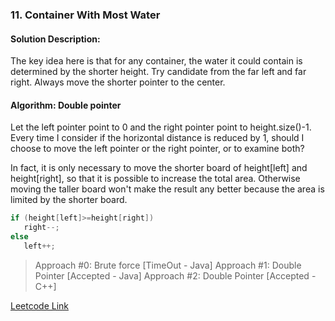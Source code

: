 ### 11. Container With Most Water 

#### Solution Description:

The key idea here is that for any container, the water it could contain is determined by the shorter height. Try candidate from the far left and far right. Always move the shorter pointer to the center.

#### Algorithm: Double pointer

Let the left pointer point to 0 and the right pointer point to height.size()-1. Every time I consider if the horizontal distance is reduced by 1, should I choose to move the left pointer or the right pointer, or to examine both?

In fact, it is only necessary to move the shorter board of height[left] and height[right], so that it is possible to increase the total area. Otherwise moving the taller board won't make the result any better because the area is limited by the shorter board.

```cpp
if (height[left]>=height[right])
   right--;
else
   left++;
```

> Approach #0: Brute force [TimeOut - Java]
> Approach #1: Double Pointer [Accepted - Java]
> Approach #2: Double Pointer [Accepted - C++]

[Leetcode Link](https://leetcode.com/problems/container-with-most-water)

